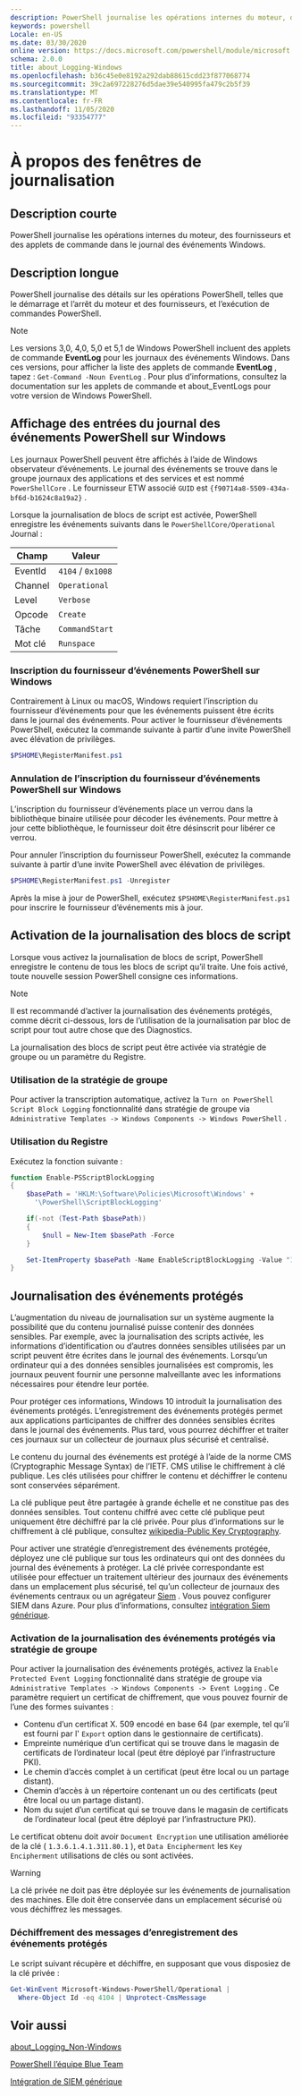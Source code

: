 ```yaml
---
description: PowerShell journalise les opérations internes du moteur, des fournisseurs et des applets de commande dans le journal des événements Windows.
keywords: powershell
Locale: en-US
ms.date: 03/30/2020
online version: https://docs.microsoft.com/powershell/module/microsoft.powershell.core/about/about_logging_windows?view=powershell-7&WT.mc_id=ps-gethelp
schema: 2.0.0
title: about_Logging-Windows
ms.openlocfilehash: b36c45e0e8192a292dab88615cdd23f877068774
ms.sourcegitcommit: 39c2a697228276d5dae39e540995fa479c2b5f39
ms.translationtype: MT
ms.contentlocale: fr-FR
ms.lasthandoff: 11/05/2020
ms.locfileid: "93354777"
---
```

# <a name="about-logging-windows"></a>À propos des fenêtres de journalisation

## <a name="short-description"></a>Description courte
PowerShell journalise les opérations internes du moteur, des fournisseurs et des applets de commande dans le journal des événements Windows.

## <a name="long-description"></a>Description longue

PowerShell journalise des détails sur les opérations PowerShell, telles que le démarrage et l’arrêt du moteur et des fournisseurs, et l’exécution de commandes PowerShell.

> [!NOTE]
> Les versions 3,0, 4,0, 5,0 et 5,1 de Windows PowerShell incluent des applets de commande **EventLog** pour les journaux des événements Windows. Dans ces versions, pour afficher la liste des applets de commande **EventLog** , tapez : `Get-Command -Noun EventLog` . Pour plus d’informations, consultez la documentation sur les applets de commande et about_EventLogs pour votre version de Windows PowerShell.

## <a name="viewing-the-powershell-event-log-entries-on-windows"></a>Affichage des entrées du journal des événements PowerShell sur Windows

Les journaux PowerShell peuvent être affichés à l’aide de Windows observateur d’événements. Le journal des événements se trouve dans le groupe journaux des applications et des services et est nommé `PowerShellCore` . Le fournisseur ETW associé `GUID` est `{f90714a8-5509-434a-bf6d-b1624c8a19a2}` .

Lorsque la journalisation de blocs de script est activée, PowerShell enregistre les événements suivants dans le `PowerShellCore/Operational` Journal :

|  Champ  |       Valeur       |
| ------- | ----------------- |
| EventId | `4104` / `0x1008` |
| Channel | `Operational`     |
| Level   | `Verbose`         |
| Opcode  | `Create`          |
| Tâche    | `CommandStart`    |
| Mot clé | `Runspace`        |

### <a name="registering-the-powershell-event-provider-on-windows"></a>Inscription du fournisseur d’événements PowerShell sur Windows

Contrairement à Linux ou macOS, Windows requiert l’inscription du fournisseur d’événements pour que les événements puissent être écrits dans le journal des événements. Pour activer le fournisseur d’événements PowerShell, exécutez la commande suivante à partir d’une invite PowerShell avec élévation de privilèges.

```powershell
$PSHOME\RegisterManifest.ps1
```

### <a name="unregistering-the-powershell-event-provider-on-windows"></a>Annulation de l’inscription du fournisseur d’événements PowerShell sur Windows

L’inscription du fournisseur d’événements place un verrou dans la bibliothèque binaire utilisée pour décoder les événements. Pour mettre à jour cette bibliothèque, le fournisseur doit être désinscrit pour libérer ce verrou.

Pour annuler l’inscription du fournisseur PowerShell, exécutez la commande suivante à partir d’une invite PowerShell avec élévation de privilèges.

```powershell
$PSHOME\RegisterManifest.ps1 -Unregister
```

Après la mise à jour de PowerShell, exécutez `$PSHOME\RegisterManifest.ps1` pour inscrire le fournisseur d’événements mis à jour.

## <a name="enabling-script-block-logging"></a>Activation de la journalisation des blocs de script

Lorsque vous activez la journalisation de blocs de script, PowerShell enregistre le contenu de tous les blocs de script qu’il traite. Une fois activé, toute nouvelle session PowerShell consigne ces informations.

> [!NOTE]
> Il est recommandé d’activer la journalisation des événements protégés, comme décrit ci-dessous, lors de l’utilisation de la journalisation par bloc de script pour tout autre chose que des Diagnostics.

La journalisation des blocs de script peut être activée via stratégie de groupe ou un paramètre du Registre.

### <a name="using-group-policy"></a>Utilisation de la stratégie de groupe

Pour activer la transcription automatique, activez la `Turn on PowerShell Script Block
Logging` fonctionnalité dans stratégie de groupe via `Administrative Templates -> Windows
Components -> Windows PowerShell` .

### <a name="using-the-registry"></a>Utilisation du Registre

Exécutez la fonction suivante :

```powershell
function Enable-PSScriptBlockLogging
{
    $basePath = 'HKLM:\Software\Policies\Microsoft\Windows' +
      '\PowerShell\ScriptBlockLogging'

    if(-not (Test-Path $basePath))
    {
        $null = New-Item $basePath -Force
    }

    Set-ItemProperty $basePath -Name EnableScriptBlockLogging -Value "1"
}
```

## <a name="protected-event-logging"></a>Journalisation des événements protégés

L’augmentation du niveau de journalisation sur un système augmente la possibilité que du contenu journalisé puisse contenir des données sensibles. Par exemple, avec la journalisation des scripts activée, les informations d’identification ou d’autres données sensibles utilisées par un script peuvent être écrites dans le journal des événements. Lorsqu’un ordinateur qui a des données sensibles journalisées est compromis, les journaux peuvent fournir une personne malveillante avec les informations nécessaires pour étendre leur portée.

Pour protéger ces informations, Windows 10 introduit la journalisation des événements protégés.
L’enregistrement des événements protégés permet aux applications participantes de chiffrer des données sensibles écrites dans le journal des événements. Plus tard, vous pourrez déchiffrer et traiter ces journaux sur un collecteur de journaux plus sécurisé et centralisé.

Le contenu du journal des événements est protégé à l’aide de la norme CMS (Cryptographic Message Syntax) de l’IETF. CMS utilise le chiffrement à clé publique. Les clés utilisées pour chiffrer le contenu et déchiffrer le contenu sont conservées séparément.

La clé publique peut être partagée à grande échelle et ne constitue pas des données sensibles. Tout contenu chiffré avec cette clé publique peut uniquement être déchiffré par la clé privée. Pour plus d’informations sur le chiffrement à clé publique, consultez [wikipedia-Public Key Cryptography](https://en.wikipedia.org/wiki/Public-key_cryptography).

Pour activer une stratégie d’enregistrement des événements protégée, déployez une clé publique sur tous les ordinateurs qui ont des données du journal des événements à protéger. La clé privée correspondante est utilisée pour effectuer un traitement ultérieur des journaux des événements dans un emplacement plus sécurisé, tel qu’un collecteur de journaux des événements centraux ou un agrégateur [Siem][] . Vous pouvez configurer SIEM dans Azure. Pour plus d’informations, consultez [intégration Siem générique](/cloud-app-security/siem).

### <a name="enabling-protected-event-logging-via-group-policy"></a>Activation de la journalisation des événements protégés via stratégie de groupe

Pour activer la journalisation des événements protégés, activez la `Enable Protected Event Logging` fonctionnalité dans stratégie de groupe via `Administrative Templates -> Windows Components
-> Event Logging` . Ce paramètre requiert un certificat de chiffrement, que vous pouvez fournir de l’une des formes suivantes :

- Contenu d’un certificat X. 509 encodé en base 64 (par exemple, tel qu’il est fourni par l' `Export` option dans le gestionnaire de certificats).
- Empreinte numérique d’un certificat qui se trouve dans le magasin de certificats de l’ordinateur local (peut être déployé par l’infrastructure PKI).
- Le chemin d’accès complet à un certificat (peut être local ou un partage distant).
- Chemin d’accès à un répertoire contenant un ou des certificats (peut être local ou un partage distant).
- Nom du sujet d’un certificat qui se trouve dans le magasin de certificats de l’ordinateur local (peut être déployé par l’infrastructure PKI).

Le certificat obtenu doit avoir `Document Encryption` une utilisation améliorée de la clé ( `1.3.6.1.4.1.311.80.1` ), et `Data Encipherment` les `Key
Encipherment` utilisations de clés ou sont activées.

> [!WARNING]
> La clé privée ne doit pas être déployée sur les événements de journalisation des machines. Elle doit être conservée dans un emplacement sécurisé où vous déchiffrez les messages.

### <a name="decrypting-protected-event-logging-messages"></a>Déchiffrement des messages d’enregistrement des événements protégés

Le script suivant récupère et déchiffre, en supposant que vous disposiez de la clé privée :

```powershell
Get-WinEvent Microsoft-Windows-PowerShell/Operational |
  Where-Object Id -eq 4104 | Unprotect-CmsMessage
```

## <a name="see-also"></a>Voir aussi

[about_Logging_Non-Windows](about_Logging_Non-Windows.md)

[PowerShell l’équipe Blue Team](https://devblogs.microsoft.com/powershell/powershell-the-blue-team/)

[Intégration de SIEM générique](/cloud-app-security/siem)

<!-- link references -->
[SIEM]: https://wikipedia.org/wiki/Security_information_and_event_management
